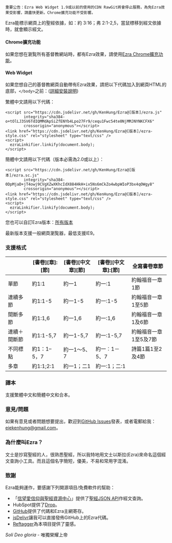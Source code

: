     重要公告：Ezra Web Widget 1.9或以前的使用的CDN RawGit將會停止服務，為免Ezra效果受影響，請盡快更新。Chrome擴充功能不受影響。

Ezra能標示網頁上的聖經依據，如：約 3:16；弗 2:1-2,5，當鼠標移到經文依據時，就會顯示經文。

#### Chrome擴充功能
如果您想在瀏覧所有基督教網站時，都有Ezra效果，請使用[Ezra Chrome擴充功能](https://chrome.google.com/webstore/detail/ezra-%E5%8D%B3%E6%99%82%E8%81%96%E7%B6%93%E6%9F%A5%E8%A8%BD/malpgijpleaapnkjihoacpbkkodkmjgg?hl=zh-TW&gl=HK)。

#### Web Widget
如果您想自己的基督教網頁自動帶有Ezra效果，請把以下代碼加入到網頁HTML的底部，```</body>```之前：([詳細安裝說明](https://github.com/KenHung/Ezra/wiki/%E8%A9%B3%E7%B4%B0%E5%AE%89%E8%A3%9D%E8%AA%AA%E6%98%8E))

繁體中文請用以下代碼：

    <script src="https://cdn.jsdelivr.net/gh/KenHung/Ezra@[版本]/ezra.js" 
            integrity="sha384-o+tOlLJ3SV6TdIQMMdApSiZfENYb4Lpo27Fr9/cequ1Fwc54te0NjMMJNYNKCFX6" 
            crossorigin="anonymous"></script>
    <link href="https://cdn.jsdelivr.net/gh/KenHung/Ezra@[版本]/ezra-style.css" rel="stylesheet" type="text/css" />
    <script>
      ezraLinkifier.linkify(document.body);
    </script>

簡體中文請用以下代碼（版本必需為2.0或以上）：

    <script src="https://cdn.jsdelivr.net/gh/KenHung/Ezra@[版本]/ezra.sc.js" 
            integrity="sha384-0DpMjaD+jT4owj9CVgXZwXKhcIdX884HkH+ix5Ns6mCkZo4wbpWIoP3bx4qOWgy8" 
            crossorigin="anonymous"></script>
    <link href="https://cdn.jsdelivr.net/gh/KenHung/Ezra@[版本]/ezra-style.css" rel="stylesheet" type="text/css" />
    <script>
      ezraLinkifier.linkify(document.body);
    </script>

您也可以自訂Ezra版本：[所有版本](https://github.com/KenHung/Ezra/releases)

最新版本支援一般網頁瀏覧器，最低支援IE9。

### 支援格式
<table class="unchanged rich-diff-level-one">
  <thead>
    <tr>
      <th></th>
      <th>[書卷][章]:[節]</th>
      <th>[書卷][中文章][節]</th>
      <th>[書卷][中文章]:[節]</th>
      <th>全寫書卷章節</th>
    </tr>
  </thead>
  <tbody>
    <tr>
      <td>單節</td>
      <td>約1:1</td>
      <td>約一1</td>
      <td>約一:1</td>
      <td>約翰福音一章1節</td>
    </tr>
    <tr>
      <td>連續多節</td>
      <td>約1:1-5</td>
      <td>約一1-5</td>
      <td>約一:1-5</td>
      <td>約翰福音一章1至5節</td>
    </tr>
    <tr>
      <td>間斷多節</td>
      <td>約1:1,6</td>
      <td>約一1,6</td>
      <td>約一:1,6</td>
      <td>約翰福音一章1及6節</td>
    </tr>
    <tr>
      <td>連續＋間斷節</td>
      <td>約1:1-5,7</td>
      <td>約一1-5,7</td>
      <td>約一:1-5,7</td>
      <td>約翰福音一章1至5及7節</td>
    </tr>
    <tr>
      <td>不同標點</td>
      <td>約1：1–5，7</td>
      <td>約一1～5、7</td>
      <td>約一︰1－5、7</td>
      <td>詩篇1篇1至2及4節</td>
    </tr>
    <tr>
      <td>多章</td>
      <td>約1:1;2:1</td>
      <td>約一1；二1</td>
      <td>約一:1；二:1</td>
      <td></td>
    </tr>
  </tbody>
</table>

### 譯本
支援繁體中文和簡體中文和合本。

### 意見/問題
如果有意見或者問題想要提出，歡迎到[GitHub Issues](https://github.com/KenHung/Ezra/issues/new)發表，或者電郵給我：<eiekenhung@gmail.com>。

### 為什麼叫Ezra？
文士是抄寫聖經的人，很熟悉聖經，所以我特地用文士以斯拉(Ezra)來命名這個經文查詢小工具。而且這個名字簡短，優美，不易和常用字混淆。

### 致謝
Ezra能夠運作，要感謝下列開源項目/免費軟件的幫助：

* 「[信望愛信仰與聖經資源中心](https://bible.fhl.net/)」提供了[聖經JSON API](https://bible.fhl.net/json/)作經文查詢。
* HubSpot提供了[Drop](http://github.hubspot.com/drop/docs/welcome/)。
* [GitHub](https://github.com/)提供了代碼和Ezra主網寄存。
* [jsDelivr](https://www.jsdelivr.com/)讓我可以直接發佈GitHub上的Ezra代碼。
* [Reftagger](https://reftagger.com/)為本項目提供了靈感。

*Soli Deo gloria* - 唯獨榮耀上帝